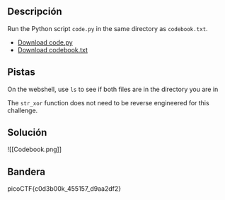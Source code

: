 ## Descripción
Run the Python script `code.py` in the same directory as `codebook.txt`.

- [Download code.py](https://artifacts.picoctf.net/c/1/code.py)
- [Download codebook.txt](https://artifacts.picoctf.net/c/1/codebook.txt)
## Pistas 
On the webshell, use `ls` to see if both files are in the directory you are in

The `str_xor` function does not need to be reverse engineered for this challenge.
## Solución
![[Codebook.png]]
## Bandera
picoCTF{c0d3b00k_455157_d9aa2df2}